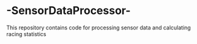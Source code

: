 # -SensorDataProcessor-
This repository contains code for processing sensor data and calculating racing statistics
